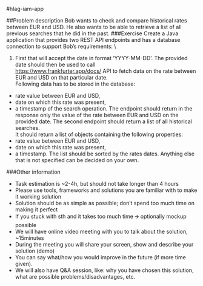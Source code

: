 #hlag-iam-app

##Problem description
Bob wants to check and compare historical rates between EUR and USD. He also wants to be able to retrieve a list of all previous searches that he did in the past.
###Exercise
Create a Java application that provides two REST API endpoints and has a database connection to support Bob’s requirements: \
1. First that will accept the date in format ‘YYYY-MM-DD’. The provided date should then be used to call \
   https://www.frankfurter.app/docs/ API to fetch data on the rate between EUR and USD on that particular date. \
   Following data has to be stored in the database:
* rate value between EUR and USD,
* date on which this rate was present,
* a timestamp of the search operation.
  The endpoint should return in the response only the value of the rate between EUR and USD on the provided date.
  The second endpoint should return a list of all historical searches.\
  It should return a list of objects containing the following properties:
* rate value between EUR and USD,
* date on which this rate was present,
* a timestamp.
  The list should be sorted by the rates dates.
  Anything else that is not specified can be decided on your own.

###Other information
* Task estimation is ~2-4h, but should not take longer than 4 hours
* Please use tools, frameworks and solutions you are familiar with to make it working solution
* Solution should be as simple as possible; don’t spend too much time on making it perfect
* If you stuck with sth and it takes too much time 🡪 optionally mockup possible
* We will have online video meeting with you to talk about the solution, ~15minutes
* During the meeting you will share your screen, show and describe your solution (demo)
* You can say what/how you would improve in the future (if more time given).
* We will also have Q&A session, like: why you have chosen this solution, what are possible problems/disadvantages, etc.
 
